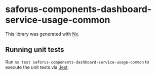 # saforus-components-dashboard-service-usage-common

This library was generated with [Nx](https://nx.dev).

## Running unit tests

Run `nx test saforus-components-dashboard-service-usage-common` to execute the unit tests via [Jest](https://jestjs.io).
